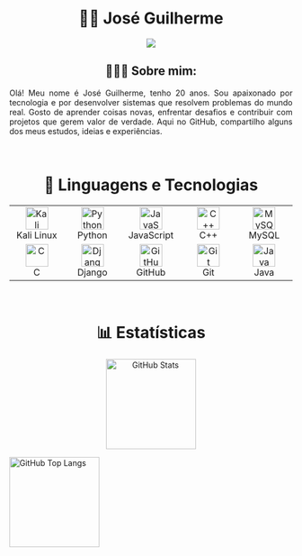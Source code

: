 <h1 align="center">🧑‍💻 José Guilherme</h1>
<p align="center">
  <img src="https://readme-typing-svg.demolab.com?font=Fira+Code&size=30&pause=1000&color=16FBFF&width=435&lines=Hello+World%2C+let%E2%80%99s+code" />
</p>

<h2 align="center">👨🏻‍💻 Sobre mim:</h2>
<p align="justify">Olá! Meu nome é José Guilherme, tenho 20 anos. 
Sou apaixonado por tecnologia e por desenvolver sistemas que resolvem problemas do mundo real.
Gosto de aprender coisas novas, enfrentar desafios e contribuir com projetos que gerem valor de verdade.
Aqui no GitHub, compartilho alguns dos meus estudos, ideias e experiências.</p>

<br>

<h1 align="center"> 🤖 Linguagens e Tecnologias </h1>

<table align="center">
  <tr>
    <td align="center" width="96">
      <img src="https://upload.wikimedia.org/wikipedia/commons/2/2a/Kali-dragon-icon.svg" alt="Kali Linux" width="40" height="40" />
      <br>Kali Linux
    </td>
    <td align="center" width="96">
      <img src="https://techstack-generator.vercel.app/python-icon.svg" alt="Python" width="40" height="40" />
      <br>Python
    </td>
    <td align="center" width="96">
      <img src="https://techstack-generator.vercel.app/js-icon.svg" alt="JavaScript" width="40" height="40" />
      <br>JavaScript
    </td>
    <td align="center" width="96">
      <img src="https://techstack-generator.vercel.app/cpp-icon.svg" alt="C++" width="40" height="40" />
      <br>C++
    </td>
    <td align="center" width="96">
      <img src="https://techstack-generator.vercel.app/mysql-icon.svg" alt="MySQL" width="40" height="40" />
      <br>MySQL
    </td>
  </tr>
  <tr>
    <td align="center" width="96">
      <img src="https://upload.wikimedia.org/wikipedia/commons/1/19/C_Logo.png" alt="C" width="40" height="40" />
      <br>C
    </td>
    <td align="center" width="96">
      <img src="https://techstack-generator.vercel.app/django-icon.svg" alt="Django" width="40" height="40" />
      <br>Django
    </td>
    <td align="center" width="96">
      <img src="https://techstack-generator.vercel.app/github-icon.svg" alt="GitHub" width="40" height="40" />
      <br>GitHub
    </td>
    <td align="center" width="96"> 
      <img src="https://user-images.githubusercontent.com/25181517/192108372-f71d70ac-7ae6-4c0d-8395-51d8870c2ef0.png" alt="Git" width="40" height="40" />
      <br>Git
    </td>
    <td align="center" width="96">
      <img src="https://img.icons8.com/?size=100&id=13679&format=png&color=000000" alt="Java" width="40" height="40" />
      <br>Java
    </td>
  </tr>
</table>

<br>

<h1 align="center"> 📊 Estatísticas </h1>

<p align="center">
  <img 
    alt="GitHub Stats" 
    height="160" 
    src="https://github-readme-stats.vercel.app/api?username=ohZeka43&show_icons=true&theme=tokyonight&include_all_commits=true&locale=pt-br" 
  />

  <img 
    alt="GitHub Top Langs" 
    height="160" 
    src="https://github-readme-stats.vercel.app/api/top-langs/?username=ohZeka43&theme=tokyonight&layout=compact&custom_title=Tecnologias&langs_count=9" 
  />
</p>
